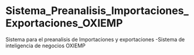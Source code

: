 # Sistema_Preanalisis_Importaciones_Exportaciones_OXIEMP
Sistema para el preanalisis de Importaciones y exportaciones -Sistema de inteligencia de negocios OXIEMP
